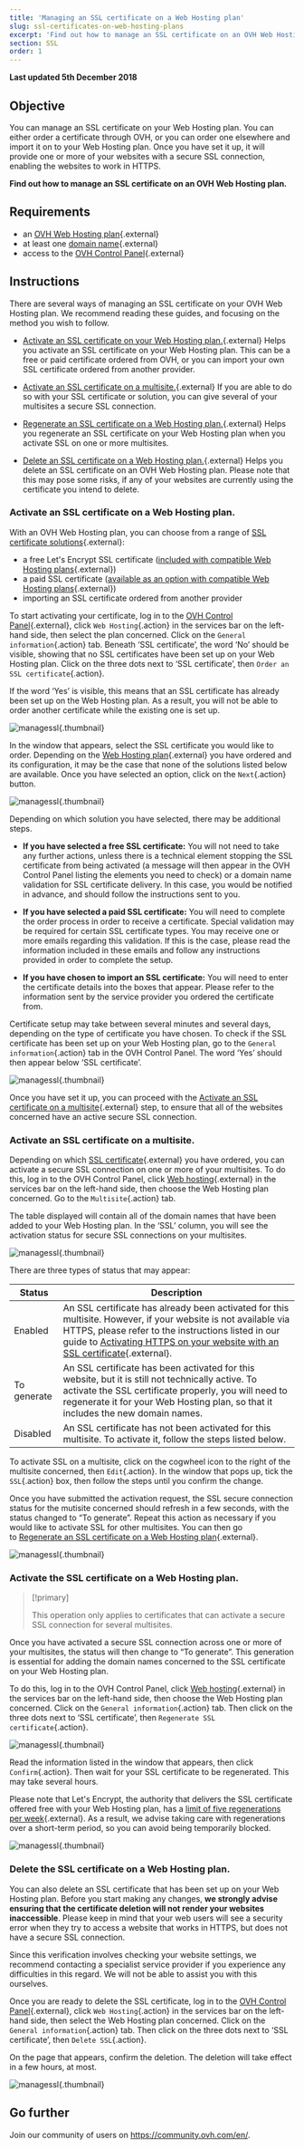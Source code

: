 ```yaml
---
title: 'Managing an SSL certificate on a Web Hosting plan'
slug: ssl-certificates-on-web-hosting-plans
excerpt: 'Find out how to manage an SSL certificate on an OVH Web Hosting plan'
section: SSL
order: 1
---
```


**Last updated 5th December 2018**

## Objective

You can manage an SSL certificate on your Web Hosting plan. You can either order a certificate through OVH, or you can order one elsewhere and import it on to your Web Hosting plan. Once you have set it up, it will provide one or more of your websites with a secure SSL connection, enabling the websites to work in HTTPS. 

**Find out how to manage an SSL certificate on an OVH Web Hosting plan.**

## Requirements

- an [OVH Web Hosting plan](https://www.ovh.co.uk/web-hosting/){.external}
- at least one [domain name](https://www.ovh.co.uk/domains/){.external}
- access to the [OVH Control Panel](https://www.ovh.com/auth/?action=gotomanager){.external}

## Instructions

There are several ways of managing an SSL certificate on your OVH Web Hosting plan. We recommend reading these guides, and focusing on the method you wish to follow.

- [Activate an SSL certificate on your Web Hosting plan.](https://docs.ovh.com/gb/en/hosting/ssl-certificates-on-web-hosting-plans/#activate-an-ssl-certificate-on-your-web-hosting-plan){.external} Helps you activate an SSL certificate on your Web Hosting plan. This can be a free or paid certificate ordered from OVH, or you can import your own SSL certificate ordered from another provider.

- [Activate an SSL certificate on a multisite.](https://docs.ovh.com/gb/en/hosting/ssl-certificates-on-web-hosting-plans/#activate-an-ssl-certificate-on-a-multisite){.external} If you are able to do so with your SSL certificate or solution, you can give several of your multisites a secure SSL connection.

- [Regenerate an SSL certificate on a Web Hosting plan.](https://docs.ovh.com/gb/en/hosting/ssl-certificates-on-web-hosting-plans/#regenerate-an-ssl-certificate-on-a-web-hosting-plan){.external}  Helps you regenerate an SSL certificate on your Web Hosting plan when you activate SSL on one or more multisites. 

- [Delete an SSL certificate on a Web Hosting plan.](https://docs.ovh.com/gb/en/hosting/ssl-certificates-on-web-hosting-plans/#delete-an-ssl-certificate-on-a-web-hosting-plan){.external} Helps you delete an SSL certificate on an OVH Web Hosting plan. Please note that this may pose some risks, if any of your websites are currently using the certificate you intend to delete. 

### Activate an SSL certificate on a Web Hosting plan.

With an OVH Web Hosting plan, you can choose from a range of [SSL certificate solutions](https://www.ovh.co.uk/ssl/){.external}:

- a free Let's Encrypt SSL certificate ([included with compatible Web Hosting plans](https://www.ovh.co.uk/ssl/){.external})
- a paid SSL certificate ([available as an option with compatible Web Hosting plans](https://www.ovh.co.uk/ssl/){.external})
- importing an SSL certificate ordered from another provider

To start activating your certificate, log in to the [OVH Control Panel](https://www.ovh.com/auth/?action=gotomanager){.external}, click `Web Hosting`{.action} in the services bar on the left-hand side, then select the plan concerned. Click on the `General information`{.action} tab. Beneath ‘SSL certificate’, the word ‘No’ should be visible, showing that no SSL certificates have been set up on your Web Hosting plan. Click on the three dots next to ‘SSL certificate’, then `Order an SSL certificate`{.action}.

If the word ‘Yes’ is visible, this means that an SSL certificate has already been set up on the Web Hosting plan. As a result, you will not be able to order another certificate while the existing one is set up.

![managessl](images/manage-ssl-step1.png){.thumbnail}

In the window that appears, select the SSL certificate you would like to order. Depending on the [Web Hosting plan](https://www.ovh.co.uk/web-hosting){.external} you have ordered and its configuration, it may be the case that none of the solutions listed below are available. Once you have selected an option, click on the `Next`{.action} button.

![managessl](images/manage-ssl-step2.png){.thumbnail}

Depending on which solution you have selected, there may be additional steps.

- **If you have selected a free SSL certificate:** You will not need to take any further actions, unless there is a technical element stopping the SSL certificate from being activated (a message will then appear in the OVH Control Panel listing the elements you need to check) or a domain name validation for SSL certificate delivery. In this case, you would be notified in advance, and should follow the instructions sent to you.

- **If you have selected a paid SSL certificate:** You will need to complete the order process in order to receive a certificate. Special validation may be required for certain SSL certificate types. You may receive one or more emails regarding this validation. If this is the case, please read the information included in these emails and follow any instructions provided in order to complete the setup.

- **If you have chosen to import an SSL certificate:** You will need to enter the certificate details into the boxes that appear. Please refer to the information sent by the service provider you ordered the certificate from. 

Certificate setup may take between several minutes and several days, depending on the type of certificate you have chosen. To check if the SSL certificate has been set up on your Web Hosting plan, go to the `General information`{.action} tab in the OVH Control Panel. The word ‘Yes’ should then appear below ‘SSL certificate’. 

![managessl](images/manage-ssl-step4.png){.thumbnail}

Once you have set it up, you can proceed with the [Activate an SSL certificate on a multisite](https://docs.ovh.com/gb/en/hosting/ssl-certificates-on-web-hosting-plans/#activate-an-ssl-certificate-on-a-multisite){.external} step, to ensure that all of the websites concerned have an active secure SSL connection.

### Activate an SSL certificate on a multisite.

Depending on which [SSL certificate](https://www.ovh.co.uk/ssl/){.external} you have ordered, you can activate a secure SSL connection on one or more of your multisites. To do this, log in to the OVH Control Panel, click [Web hosting](https://www.ovh.com/auth/?action=gotomanager){.external} in the services bar on the left-hand side, then choose the Web Hosting plan concerned. Go to the `Multisite`{.action} tab.

The table displayed will contain all of the domain names that have been added to your Web Hosting plan. In the ‘SSL’ column, you will see the activation status for secure SSL connections on your multisites. 

![managessl](images/manage-ssl-step5.png){.thumbnail}

There are three types of status that may appear:

|Status|Description|
|---|---|
|Enabled|An SSL certificate has already been activated for this multisite. However, if your website is not available via HTTPS, please refer to the instructions listed in our guide to [Activating HTTPS on your website with an SSL certificate](https://docs.ovh.com/gb/en/hosting/activate-https-website-ssl/){.external}.|
|To generate|An SSL certificate has been activated for this website, but it is still not technically active. To activate the SSL certificate properly, you will need to regenerate it for your Web Hosting plan, so that it includes the new domain names.|
|Disabled|An SSL certificate has not been activated for this multisite. To activate it, follow the steps listed below.|

To activate SSL on a multisite, click on the cogwheel icon to the right of the multisite concerned, then `Edit`{.action}. In the window that pops up, tick the `SSL`{.action} box, then follow the steps until you confirm the change.

Once you have submitted the activation request, the SSL secure connection status for the mutisite concerned should refresh in a few seconds, with the status changed to “To generate”. Repeat this action as necessary if you would like to activate SSL for other multisites. You can then go to [Regenerate an SSL certificate on a Web Hosting plan](https://docs.ovh.com/gb/en/hosting/ssl-certificates-on-web-hosting-plans/#regenerate-an-ssl-certificate-on-a-web-hosting-plan){.external}.

![managessl](images/manage-ssl-step6.png){.thumbnail}

### Activate the SSL certificate on a Web Hosting plan.

> [!primary]
>
> This operation only applies to certificates that can activate a secure SSL connection for several multisites.
>

Once you have activated a secure SSL connection across one or more of your multisites, the status will then change to “To generate”. This generation is essential for adding the domain names concerned to the SSL certificate on your Web Hosting plan. 

To do this, log in to the OVH Control Panel, click [Web hosting](https://www.ovh.com/auth/?action=gotomanager){.external} in the services bar on the left-hand side, then choose the Web Hosting plan concerned. Click on the `General information`{.action} tab. Then click on the three dots next to ‘SSL certificate’, then `Regenerate SSL certificate`{.action}.

![managessl](images/manage-ssl-step7.png){.thumbnail}

Read the information listed in the window that appears, then click `Confirm`{.action}. Then wait for your SSL certificate to be regenerated. This may take several hours.

Please note that Let's Encrypt, the authority that delivers the SSL certificate offered free with your Web Hosting plan, has a  [limit of five regenerations per week](https://letsencrypt.org/docs/rate-limits/){.external}. As a result, we advise taking care with regenerations over a short-term period, so you can avoid being temporarily blocked.

![managessl](images/manage-ssl-step8.png){.thumbnail}

### Delete the SSL certificate on a Web Hosting plan.

You can also delete an SSL certificate that has been set up on your Web Hosting plan. Before you start making any changes, **we strongly advise ensuring that the certificate deletion will not render your websites inaccessible**. Please keep in mind that your web users will see a security error when they try to access a website that works in HTTPS, but does not have a secure SSL connection. 

Since this verification involves checking your website settings, we recommend contacting a specialist service provider if you experience any difficulties in this regard. We will not be able to assist you with this ourselves. 

Once you are ready to delete the SSL certificate, log in to the [OVH Control Panel](https://www.ovh.com/auth/?action=gotomanager){.external}, click `Web Hosting`{.action} in the services bar on the left-hand side, then select the Web Hosting plan concerned. Click on the `General information`{.action} tab. Then click on the three dots next to ‘SSL certificate’, then `Delete SSL`{.action}.

On the page that appears, confirm the deletion. The deletion will take effect in a few hours, at most. 

![managessl](images/manage-ssl-step9.png){.thumbnail}

## Go further

Join our community of users on <https://community.ovh.com/en/>.